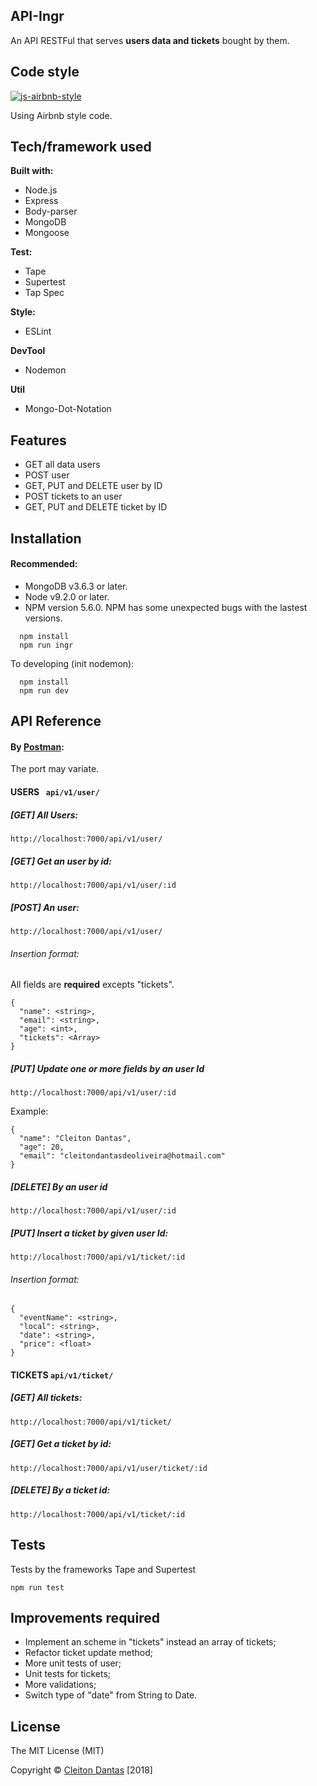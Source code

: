 ## API-Ingr
An API RESTFul that serves **users data and tickets** bought by them.

## Code style
 [![js-airbnb-style](https://camo.githubusercontent.com/9829cb01a7f7b1bc7ad5e52f5c5451cd97983189/68747470733a2f2f696d672e736869656c64732e696f2f62616467652f636f64652532307374796c652d416972626e622d6666356135662e737667)](https://github.com/airbnb/javascript)
 
Using Airbnb style code.
 
## Tech/framework used

<b>Built with:</b>
- Node.js
- Express
- Body-parser
- MongoDB
- Mongoose

<b>Test:</b>
- Tape
- Supertest
- Tap Spec

<b>Style:</b>
- ESLint

<b>DevTool</b>
- Nodemon

<b>Util</b>
- Mongo-Dot-Notation
## Features
- GET all data users
- POST user
- GET, PUT and DELETE user by ID
- POST tickets to an user
- GET, PUT and DELETE ticket by ID

## Installation
#### Recommended: 
- MongoDB v3.6.3 or later.
- Node v9.2.0 or later.
- NPM version 5.6.0. NPM has some unexpected bugs with the lastest versions. 

````
  npm install
  npm run ingr
````

To developing (init nodemon):
````
  npm install
  npm run dev
````

## API Reference
#### By [Postman](https://www.getpostman.com/):
The port may variate.
#### USERS `` api/v1/user/``
##### [GET] All Users:
``http://localhost:7000/api/v1/user/``
##### [GET] Get an user by id:
``http://localhost:7000/api/v1/user/:id``
##### [POST] An user:

``http://localhost:7000/api/v1/user/``

###### Insertion format:
All fields are **required** excepts "tickets".
````
{
  "name": <string>,
  "email": <string>,
  "age": <int>,
  "tickets": <Array>
}
````
##### [PUT] Update one or more fields by an user Id

``http://localhost:7000/api/v1/user/:id``

Example:
```
{
  "name": "Cleiton Dantas",
  "age": 20,
  "email": "cleitondantasdeoliveira@hotmail.com"
}
```
##### [DELETE] By an user id
``http://localhost:7000/api/v1/user/:id``

##### [PUT] Insert a ticket by given user Id:

``http://localhost:7000/api/v1/ticket/:id``

###### Insertion format:
````
{
  "eventName": <string>,
  "local": <string>,
  "date": <string>,
  "price": <float>
}
````

#### TICKETS ``api/v1/ticket/``

##### [GET] All tickets:
``http://localhost:7000/api/v1/ticket/``
##### [GET] Get a ticket by id:
``http://localhost:7000/api/v1/user/ticket/:id``

##### [DELETE] By a ticket id:
``http://localhost:7000/api/v1/ticket/:id``

## Tests
Tests by the frameworks Tape and Supertest 
```
npm run test
```
## Improvements required
- Implement an scheme in "tickets" instead an array of tickets;
- Refactor ticket update method;
- More unit tests of user;
- Unit tests for tickets;
- More validations;
- Switch type of "date" from String to Date.

## License
The MIT License (MIT)

Copyright © [Cleiton Dantas](https://github.com/cleitondants) [2018]
